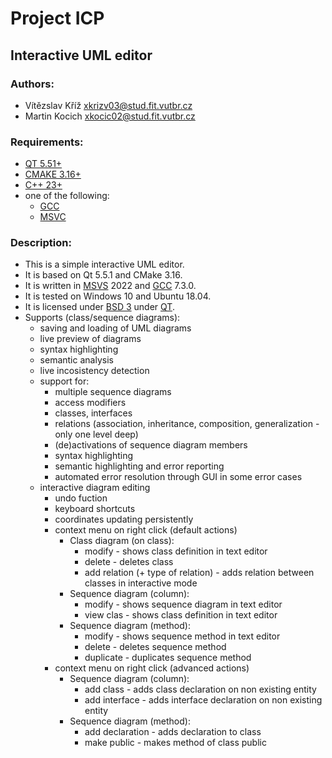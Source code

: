 ﻿# Project ICP
## Interactive UML editor

### Authors:
- Vítězslav Kříž <xkrizv03@stud.fit.vutbr.cz>
- Martin Kocich <xkocic02@stud.fit.vutbr.cz>

### Requirements:
- [QT    5.51+](http://qt-project.org/)
- [CMAKE 3.16+](https://cmake.org/)
- [C++   23+  ](https://en.wikipedia.org/wiki/C%2B%2B20)
- one of the following:
  - [GCC](https://gcc.gnu.org/)
  - [MSVC](https://www.microsoft.com/en-us/download/details.aspx?id=44982)

### Description:
- This is a simple interactive UML editor.
- It is based on Qt 5.5.1 and CMake 3.16.
- It is written in [MSVS](https://en.wikipedia.org/wiki/Microsoft_Visual_Studio) 2022 and [GCC](https://gcc.gnu.org/) 7.3.0.
- It is tested on Windows 10 and Ubuntu 18.04.
- It is licensed under [BSD 3](https://opensource.org/licenses/BSD-3-Clause) under [QT](https://doc.qt.io/qt-5/examples-license.html).
- Supports (class/sequence diagrams):
  - saving and loading of UML diagrams
  - live preview of diagrams
  - syntax highlighting
  - semantic analysis
  - live incosistency detection
  - support for:
    - multiple sequence diagrams
    - access modifiers
    - classes, interfaces
    - relations (association, inheritance, composition, generalization - only one level deep)
    - (de)activations of sequence diagram members
    - syntax highlighting
    - semantic highlighting and error reporting
    - automated error resolution through GUI in some error cases
  - interactive diagram editing
    - undo fuction
    - keyboard shortcuts
    - coordinates updating persistently
    - context menu on right click (default actions)
      - Class diagram (on class):
        - modify - shows class definition in text editor
        - delete - deletes class
        - add relation (+ type of relation) - adds relation between classes in interactive mode
      - Sequence diagram (column):
        - modify    - shows sequence diagram in text editor
        - view clas - shows class definition in text editor
      - Sequence diagram (method):
        - modify    - shows sequence method in text editor
        - delete    - deletes sequence method
        - duplicate - duplicates sequence method
    - context menu on right click (advanced actions)
      - Sequence diagram (column):
        - add class       - adds class declaration on non existing entity
        - add interface   - adds interface declaration on non existing entity
      - Sequence diagram (method):
        - add declaration - adds declaration to class
        - make public     - makes method of class public
